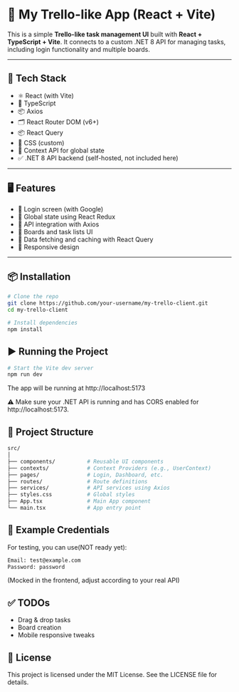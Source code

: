 # 📝 My Trello-like App (React + Vite)

This is a simple **Trello-like task management UI** built with **React + TypeScript + Vite**. It connects to a custom .NET 8 API for managing tasks, including login functionality and multiple boards.

---

## 🚀 Tech Stack

- ⚛️ React (with Vite)
- 💬 TypeScript
- 📦 Axios
- 🗂️ React Router DOM (v6+)
- 📦 React Query
- 🎨 CSS (custom)
- 🧠 Context API for global state
- ✅ .NET 8 API backend (self-hosted, not included here)

---

## 🖥️ Features

- 🔐 Login screen (with Google)
- 🧠 Global state using React Redux
- 📡 API integration with Axios
- 📁 Boards and task lists UI
- 🔄 Data fetching and caching with React Query
- 📱 Responsive design

---

## 📦 Installation

```bash
# Clone the repo
git clone https://github.com/your-username/my-trello-client.git
cd my-trello-client

# Install dependencies
npm install
```

## ▶️ Running the Project
```bash
# Start the Vite dev server
npm run dev
```
The app will be running at http://localhost:5173

⚠️ Make sure your .NET API is running and has CORS enabled for http://localhost:5173.

## 🔧 Project Structure
```bash
src/
│
├── components/          # Reusable UI components
├── contexts/            # Context Providers (e.g., UserContext)
├── pages/               # Login, Dashboard, etc.
├── routes/              # Route definitions
├── services/            # API services using Axios
├── styles.css           # Global styles
├── App.tsx              # Main App component
└── main.tsx             # App entry point
```

## 🔐 Example Credentials
For testing, you can use(NOT ready yet):
```bash
Email: test@example.com
Password: password
```
(Mocked in the frontend, adjust according to your real API)

## ✅ TODOs
 - Drag & drop tasks
 - Board creation
 - Mobile responsive tweaks

## 📄 License
This project is licensed under the MIT License. See the LICENSE file for details.
